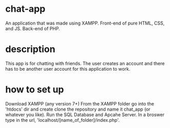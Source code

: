 # chat-app
An application that was made using XAMPP.
Front-end of pure HTML, CSS, and JS.
Back-end of PHP.

# description
This app is for chatting with friends.
The user creates an account and there has to be another user account for this application to work.

# how to set up
Download XAMPP (any version 7+)
From the XAMPP folder go into the 'htdocs' dir and create clone the repository and name it chat_app (or whatever you like).
Run the SQL Database and Apcahe Server.
In a broswer type in the url, 'localhost/[name_of_folder]/index.php'.
